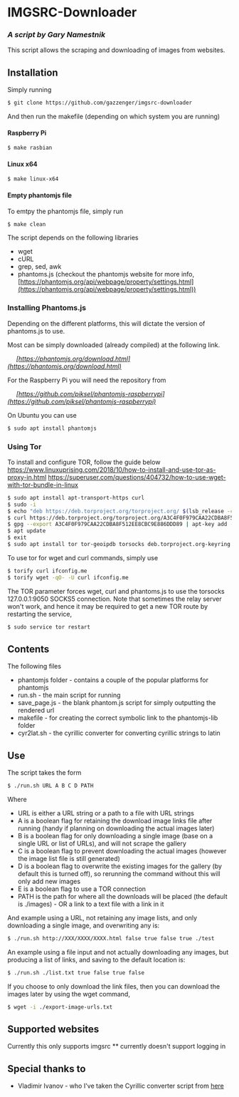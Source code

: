 # IMGSRC-Downloader
### *A script by Gary Namestnik*

This script allows the scraping and downloading of images from websites.

## Installation
Simply running
```bash
$ git clone https://github.com/gazzenger/imgsrc-downloader
```
And then run the makefile (depending on which system you are running)
#### Raspberry Pi
```bash
$ make rasbian
```
#### Linux x64
```bash
$ make linux-x64
```
#### Empty phantomjs file
To emtpy the phantomjs file, simply run
```bash
$ make clean
```


The script depends on the following libraries
* wget
* cURL
* grep, sed, awk
* phantoms.js (checkout the phantomjs website for more info, [https://phantomjs.org/api/webpage/property/settings.html](https://phantomjs.org/api/webpage/property/settings.html))


### Installing Phantoms.js
Depending on the different platforms, this will dictate the version of phantoms.js to use.

Most can be simply downloaded (already compiled) at the following link.

&nbsp;&nbsp;&nbsp;&nbsp;&nbsp;*[https://phantomjs.org/download.html](https://phantomjs.org/download.html)*

For the Raspberry Pi you will need the repository from

&nbsp;&nbsp;&nbsp;&nbsp;&nbsp;*[https://github.com/piksel/phantomjs-raspberrypi](https://github.com/piksel/phantomjs-raspberrypi)*

On Ubuntu you can use 
```bash
$ sudo apt install phantomjs
```

### Using Tor
To install and configure TOR, follow the guide below
https://www.linuxuprising.com/2018/10/how-to-install-and-use-tor-as-proxy-in.html
https://superuser.com/questions/404732/how-to-use-wget-with-tor-bundle-in-linux

```bash
$ sudo apt install apt-transport-https curl
$ sudo -i
$ echo "deb https://deb.torproject.org/torproject.org/ $(lsb_release -cs) main" > /etc/apt/sources.list.d/tor.list
$ curl https://deb.torproject.org/torproject.org/A3C4F0F979CAA22CDBA8F512EE8CBC9E886DDD89.asc | gpg --import
$ gpg --export A3C4F0F979CAA22CDBA8F512EE8CBC9E886DDD89 | apt-key add -
$ apt update
$ exit
$ sudo apt install tor tor-geoipdb torsocks deb.torproject.org-keyring
```

To use tor for wget and curl commands, simply use
```bash
$ torify curl ifconfig.me
$ torify wget -qO- -U curl ifconfig.me
```

The TOR parameter forces wget, curl and phantoms.js to use the torsocks 127.0.0.1:9050 SOCKS5 connection.
Note that sometimes the relay server won't work, and hence it may be required to get a new TOR route by restarting the service,
```bash
$ sudo service tor restart
```

## Contents

The following files
* phantomjs folder - contains a couple of the popular platforms for phantomjs
* run.sh - the main script for running
* save_page.js - the blank phantom.js script for simply outputting the rendered url
* makefile - for creating the correct symbolic link to the phantomjs-lib folder
* cyr2lat.sh - the cyrillic converter for converting cyrillic strings to latin

## Use

The script takes the form

```bash
$ ./run.sh URL A B C D PATH
```
Where
* URL is either a URL string or a path to a file with URL strings
* A is a boolean flag for retaining the download image links file after running (handy if planning on downloading the actual images later)
* B is a boolean flag for only downloading a single image (base on a single URL or list of URLs), and will not scrape the gallery
* C is a boolean flag to prevent downloading the actual images (however the image list file is still generated)
* D is a boolean flag to overwrite the existing images for the gallery (by default this is turned off), so rerunning the command without this will only add new images
* E is a boolean flag to use a TOR connection
* PATH is the path for where all the downloads will be placed (the default is ./images) - OR a link to a text file with a link in it

And example using a URL, not retaining any image lists, and only downloading a single image, and overwriting any is:
```bash
$ ./run.sh http://XXX/XXXX/XXXX.html false true false true ./test
```

An example using a file input and not actually downloading any images, but producing a list of links, and saving to the default location is:
```bash
$ ./run.sh ./list.txt true false true false
```

If you choose to only download the link files, then you can download the images later by using the wget command,
```bash
$ wget -i ./export-image-urls.txt
```

## Supported websites
Currently this only supports imgsrc
** currently doesn't support logging in

## Special thanks to
* Vladimir Ivanov - who I've taken the Cyrillic converter script from [here](https://vladimir-ivanov.net/batch-rename-files-with-cyrillic-filenames-to-latin-ones-transliterate-file-names/)